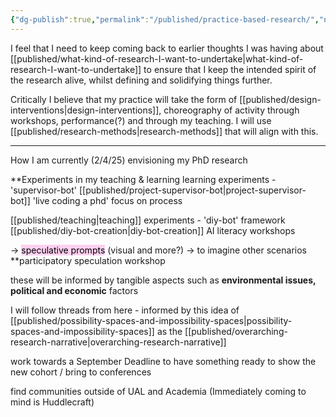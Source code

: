 ```yaml
---
{"dg-publish":true,"permalink":"/published/practice-based-research/","noteIcon":""}
---
```



I feel that I need to keep coming back to earlier thoughts I was having about [[published/what-kind-of-research-I-want-to-undertake\|what-kind-of-research-I-want-to-undertake]] to ensure that I keep the intended spirit of the research alive, whilst defining and solidifying things further. 

Critically I believe that my practice will take the form of [[published/design-interventions\|design-interventions]], choreography of activity through workshops, performance(?) and through my teaching. I will use [[published/research-methods\|research-methods]] that will align with this.

---
How I am currently (2/4/25) envisioning my PhD research

**Experiments in my teaching & learning
learning experiments - 
	'supervisor-bot' [[published/project-supervisor-bot\|project-supervisor-bot]]
	'live coding a phd' focus on process

[[published/teaching\|teaching]] experiments - 
	'diy-bot' framework [[published/diy-bot-creation\|diy-bot-creation]] 
	AI literacy workshops 

-> <mark style="background: #FFB8EBA6;">speculative prompts</mark> (visual and more?)
-> to imagine other scenarios 
**participatory speculation workshop

these will be informed by tangible aspects such as **environmental issues, political and economic** factors

I will follow threads from here - informed by this idea of [[published/possibility-spaces-and-impossibility-spaces\|possibility-spaces-and-impossibility-spaces]] as the [[published/overarching-research-narrative\|overarching-research-narrative]]

work towards a September Deadline to have something ready to show the new cohort / bring to conferences

find communities outside of UAL and Academia (Immediately coming to mind is Huddlecraft)

